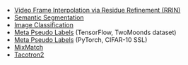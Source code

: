 * [Video Frame Interpolation via Residue Refinement (RRIN)](./rrin)
* [Semantic Segmentation](./segmentation)
* [Image Classification](./classification)
* [Meta Pseudo Labels](./mpl_tf) (TensorFlow, TwoMoonds dataset)
* [Meta Pseudo Labels](./mpl_torch) (PyTorch, CIFAR-10 SSL)
* [MixMatch](./mix_match) 
* [Tacotron2](./tacotron) 
